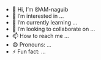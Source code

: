 - 👋 Hi, I’m @AM-naguib
- 👀 I’m interested in ...
- 🌱 I’m currently learning ...
- 💞️ I’m looking to collaborate on ...
- 📫 How to reach me ...
- 😄 Pronouns: ...
- ⚡ Fun fact: ...

<!---
AM-naguib/AM-naguib is a ✨ special ✨ repository because its `README.md` (this file) appears on your GitHub profile.
You can click the Preview link to take a look at your changes.
--->
